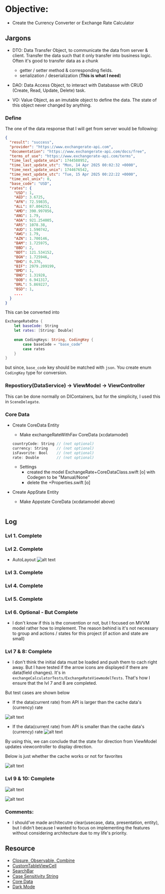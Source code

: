 # Objective: 

* Create the Currency Converter or Exchange Rate Calculator

## Jargons
* DTO: Data Transfer Object, to communicate the data from server & client. Transfer the data such that it only transfer into business logic. Often it's good to transfer data as a chunk
    - getter / setter method & corresponding fields.
    - serialization / deserialization (**This is what I need**)

* DAO: Data Access Object, to interact with Databasse with CRUD (Create, Read, Update, Delete) task.

* VO: Value Object, as an imutable object to define the data. The state of this object never changed by anything.

### Define 
The one of the data response that I will get from server would be following:

```json
{
  "result": "success",
  "provider": "https://www.exchangerate-api.com",
  "documentation": "https://www.exchangerate-api.com/docs/free",
  "terms_of_use": "https://www.exchangerate-api.com/terms",
  "time_last_update_unix": 1744588952,
  "time_last_update_utc": "Mon, 14 Apr 2025 00:02:32 +0000",
  "time_next_update_unix": 1744676542,
  "time_next_update_utc": "Tue, 15 Apr 2025 00:22:22 +0000",
  "time_eol_unix": 0,
  "base_code": "USD",
  "rates": {
    "USD": 1,
    "AED": 3.6725,
    "AFN": 72.59835,
    "ALL": 87.804251,
    "AMD": 390.997056,
    "ANG": 1.79,
    "AOA": 921.254005,
    "ARS": 1078.38,
    "AUD": 1.590742,
    "AWG": 1.79,
    "AZN": 1.700146,
    "BAM": 1.725975,
    "BBD": 2,
    "BDT": 121.534152,
    "BGN": 1.725946,
    "BHD": 0.376,
    "BIF": 2979.209199,
    "BMD": 1,
    "BND": 1.31928,
    "BOB": 6.941317,
    "BRL": 5.869227,
    "BSD": 1,
    ....
  }
}
```

This can be converted into

```swift
ExchangeRateDto {
    let baseCode: String
    let rates: [String: Double]
    
    enum CodingKeys: String, CodingKey {
        case baseCode = "base_code"
        case rates
    }
}
```

but since, `base_code` key should be matched with `json`. You create enum `CodingKey` type for conversion.

### Repostiory(DataService) -> ViewModel -> ViewController
This can be done normally on DIContainers, but for the simplicity, I used this in `SceneDelegate`.

### Core Data
* Create CoreData Entity
  * Make exchangeRateWithFav CoreData (xcdatamodel)
  ```swift
  countryCode: String // (not optional)
  currency: String    // (not optional)
  isFavorite: Bool    // (not optional)
  rate: Double        // (not optional)
  ```
  * Settings
    * created the model ExchangeRate+CoreDataClass.swift [o] with Codegen to be "Manual/None"
    * delete the +Properties.swift [o]

* Create AppState Entity
  * Make Appstate CoreData (xcdatamodel above)
  ```swift
  ```
## Log
### Lvl 1. Complete

### Lvl 2. Complete
* AutoLayout
![alt text](<Resource/Screen Recording 2025-04-17 at 1.16.52 AM.gif>)

### Lvl 3. Complete

### Lvl 4. Complete

### Lvl 5. Complete

### Lvl 6. Optional - But Complete
* I don't know if this is the convention or not, but I focused on MVVM model rather how to implement. The reason behind is it's not necessary to group and actions / states for this project (if action and state are small)

### Lvl 7 & 8: Complete
* I don't think the initial data must be loaded and push them to cach right away. But I have tested if the arrow icons are displayed if there are data(field changes). It's in `exchangeCalculatorTests/ExchangeRateViewmodelTests`. That's how I ensure that the lvl 7 and 8 are completed.

But test cases are shown below
* If the data(current rate) from API is larger than the cache data's (currency) rate

![alt text](<Resource/Screenshot 2025-04-23 at 4.14.25 PM.png>)

* If the data(current rate) from API is smaller than the cache data's (currency) rate 
![alt text](<Resource/Screenshot 2025-04-23 at 4.14.34 PM.png>)

By using this, we can conclude that the state for direction from ViewModel updates viewcontroller to display direction. 

Below is just whether the cache works or not for favorites

![alt text](<Resource/Screen Recording 2025-04-23 at 4.11.33 PM.gif>)

### Lvl 9 & 10: Complete
![alt text](<Resource/Screen Recording 2025-04-23 at 3.39.21 PM.gif>)

![alt text](<Resource/Screen Recording 2025-04-23 at 3.54.47 PM.gif>)

### Comments: 
* I should've made architecutre clear(usecase, data, presentation, entity), but I didn't because I wanted to focus on implementing the features without considering architecture due to my life's priority.

## Resource
* [Closure, Observable, Combine](https://ios-daniel-yang.tistory.com/entry/iOSSwift-Data-Binding%EC%97%90-%EB%8C%80%ED%95%98%EC%97%AC-%EC%95%8C%EC%95%84%EB%B3%B4%EC%9E%90-Closure-Observable-Combine-MVVM)
* [CustomTableViewCell](https://ios-development.tistory.com/1753)
* [SearchBar](https://zeddios.tistory.com/1196)
* [Case Sensitivity String](https://zeddios.tistory.com/463)
* [Core Data](https://ios-development.tistory.com/236)
* [Dark Mode](https://medium.com/@marwan8/beginner-guide-supporting-dark-mode-in-swift-ios-112aab6d14a6)
